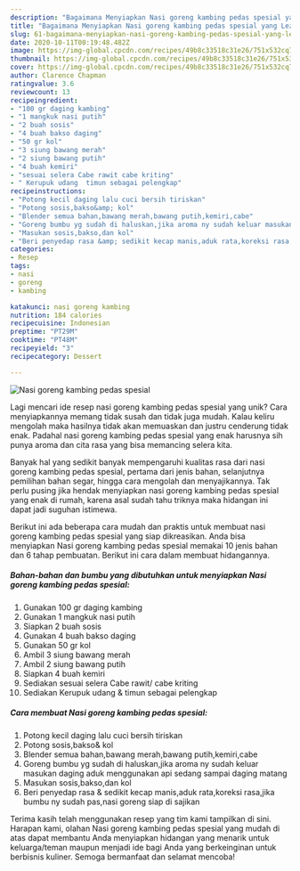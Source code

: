 ```yaml
---
description: "Bagaimana Menyiapkan Nasi goreng kambing pedas spesial yang Lezat Sekali"
title: "Bagaimana Menyiapkan Nasi goreng kambing pedas spesial yang Lezat Sekali"
slug: 61-bagaimana-menyiapkan-nasi-goreng-kambing-pedas-spesial-yang-lezat-sekali
date: 2020-10-11T00:19:48.482Z
image: https://img-global.cpcdn.com/recipes/49b8c33518c31e26/751x532cq70/nasi-goreng-kambing-pedas-spesial-foto-resep-utama.jpg
thumbnail: https://img-global.cpcdn.com/recipes/49b8c33518c31e26/751x532cq70/nasi-goreng-kambing-pedas-spesial-foto-resep-utama.jpg
cover: https://img-global.cpcdn.com/recipes/49b8c33518c31e26/751x532cq70/nasi-goreng-kambing-pedas-spesial-foto-resep-utama.jpg
author: Clarence Chapman
ratingvalue: 3.6
reviewcount: 13
recipeingredient:
- "100 gr daging kambing"
- "1 mangkuk nasi putih"
- "2 buah sosis"
- "4 buah bakso daging"
- "50 gr kol"
- "3 siung bawang merah"
- "2 siung bawang putih"
- "4 buah kemiri"
- "sesuai selera Cabe rawit cabe kriting"
- " Kerupuk udang  timun sebagai pelengkap"
recipeinstructions:
- "Potong kecil daging lalu cuci bersih tiriskan"
- "Potong sosis,bakso&amp; kol"
- "Blender semua bahan,bawang merah,bawang putih,kemiri,cabe"
- "Goreng bumbu yg sudah di haluskan,jika aroma ny sudah keluar masukan daging aduk menggunakan api sedang sampai daging matang"
- "Masukan sosis,bakso,dan kol"
- "Beri penyedap rasa &amp; sedikit kecap manis,aduk rata,koreksi rasa,jika bumbu ny sudah pas,nasi goreng siap di sajikan"
categories:
- Resep
tags:
- nasi
- goreng
- kambing

katakunci: nasi goreng kambing 
nutrition: 184 calories
recipecuisine: Indonesian
preptime: "PT29M"
cooktime: "PT48M"
recipeyield: "3"
recipecategory: Dessert

---
```



![Nasi goreng kambing pedas spesial](https://img-global.cpcdn.com/recipes/49b8c33518c31e26/751x532cq70/nasi-goreng-kambing-pedas-spesial-foto-resep-utama.jpg)

Lagi mencari ide resep nasi goreng kambing pedas spesial yang unik? Cara menyiapkannya memang tidak susah dan tidak juga mudah. Kalau keliru mengolah maka hasilnya tidak akan memuaskan dan justru cenderung tidak enak. Padahal nasi goreng kambing pedas spesial yang enak harusnya sih punya aroma dan cita rasa yang bisa memancing selera kita.

Banyak hal yang sedikit banyak mempengaruhi kualitas rasa dari nasi goreng kambing pedas spesial, pertama dari jenis bahan, selanjutnya pemilihan bahan segar, hingga cara mengolah dan menyajikannya. Tak perlu pusing jika hendak menyiapkan nasi goreng kambing pedas spesial yang enak di rumah, karena asal sudah tahu triknya maka hidangan ini dapat jadi suguhan istimewa.




Berikut ini ada beberapa cara mudah dan praktis untuk membuat nasi goreng kambing pedas spesial yang siap dikreasikan. Anda bisa menyiapkan Nasi goreng kambing pedas spesial memakai 10 jenis bahan dan 6 tahap pembuatan. Berikut ini cara dalam membuat hidangannya.

<!--inarticleads1-->

##### Bahan-bahan dan bumbu yang dibutuhkan untuk menyiapkan Nasi goreng kambing pedas spesial:

1. Gunakan 100 gr daging kambing
1. Gunakan 1 mangkuk nasi putih
1. Siapkan 2 buah sosis
1. Gunakan 4 buah bakso daging
1. Gunakan 50 gr kol
1. Ambil 3 siung bawang merah
1. Ambil 2 siung bawang putih
1. Siapkan 4 buah kemiri
1. Sediakan sesuai selera Cabe rawit/ cabe kriting
1. Sediakan  Kerupuk udang &amp; timun sebagai pelengkap




<!--inarticleads2-->

##### Cara membuat Nasi goreng kambing pedas spesial:

1. Potong kecil daging lalu cuci bersih tiriskan
1. Potong sosis,bakso&amp; kol
1. Blender semua bahan,bawang merah,bawang putih,kemiri,cabe
1. Goreng bumbu yg sudah di haluskan,jika aroma ny sudah keluar masukan daging aduk menggunakan api sedang sampai daging matang
1. Masukan sosis,bakso,dan kol
1. Beri penyedap rasa &amp; sedikit kecap manis,aduk rata,koreksi rasa,jika bumbu ny sudah pas,nasi goreng siap di sajikan




Terima kasih telah menggunakan resep yang tim kami tampilkan di sini. Harapan kami, olahan Nasi goreng kambing pedas spesial yang mudah di atas dapat membantu Anda menyiapkan hidangan yang menarik untuk keluarga/teman maupun menjadi ide bagi Anda yang berkeinginan untuk berbisnis kuliner. Semoga bermanfaat dan selamat mencoba!
